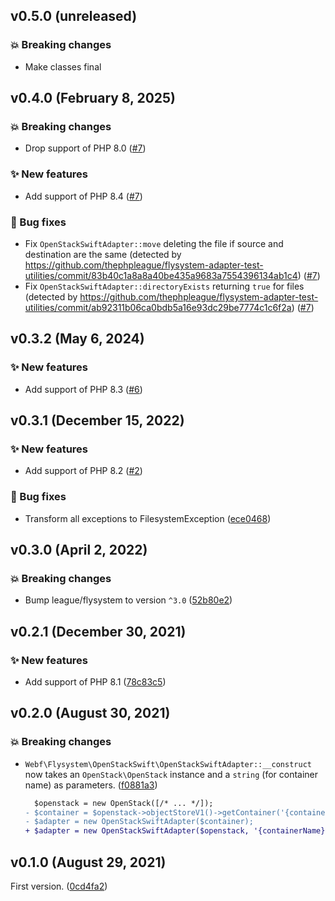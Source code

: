 ## v0.5.0 (unreleased)

### 💥 Breaking changes

* Make classes final

## v0.4.0 (February 8, 2025)

### 💥 Breaking changes

* Drop support of PHP 8.0 ([#7](https://github.com/webalternatif/flysystem-dsn/pull/7))

### ✨ New features

* Add support of PHP 8.4 ([#7](https://github.com/webalternatif/flysystem-dsn/pull/7))

### 🐛 Bug fixes

* Fix `OpenStackSwiftAdapter::move` deleting the file if source and destination are the same (detected by https://github.com/thephpleague/flysystem-adapter-test-utilities/commit/83b40c1a8a8a40be435a9683a7554396134ab1c4) ([#7](https://github.com/webalternatif/flysystem-dsn/pull/7))
* Fix `OpenStackSwiftAdapter::directoryExists` returning `true` for files (detected by https://github.com/thephpleague/flysystem-adapter-test-utilities/commit/ab92311b06ca0bdb5a16e93dc29be7774c1c6f2a) ([#7](https://github.com/webalternatif/flysystem-dsn/pull/7))

## v0.3.2 (May 6, 2024)

### ✨ New features

* Add support of PHP 8.3 ([#6](https://github.com/webalternatif/flysystem-dsn/pull/6))

## v0.3.1 (December 15, 2022)

### ✨ New features

* Add support of PHP 8.2 ([#2](https://github.com/webalternatif/flysystem-openstack-swift/pull/2))

### 🐛 Bug fixes

* Transform all exceptions to FilesystemException ([ece0468](https://github.com/webalternatif/flysystem-openstack-swift/commit/ece0468d73b67b47d2d6b86e87f7bc4d61d0966b))

## v0.3.0 (April 2, 2022)

### 💥 Breaking changes

* Bump league/flysystem to version `^3.0` ([52b80e2](https://github.com/webalternatif/flysystem-openstack-swift/commit/52b80e2d876b61bfbf57a77d95c75ee9a30378bf))

## v0.2.1 (December 30, 2021)

### ✨ New features

* Add support of PHP 8.1 ([78c83c5](https://github.com/webalternatif/flysystem-openstack-swift/commit/78c83c525f0d1f42ffa8ac954a6efb11d261df5a))

## v0.2.0 (August 30, 2021)

### 💥 Breaking changes

* `Webf\Flysystem\OpenStackSwift\OpenStackSwiftAdapter::__construct` now takes an `OpenStack\OpenStack` instance and a `string` (for container name) as parameters. ([f0881a3](https://github.com/webalternatif/flysystem-openstack-swift/commit/f0881a3a6dcd13e609031595e4fffb3680b915ed))
  ```diff
    $openstack = new OpenStack([/* ... */]);
  - $container = $openstack->objectStoreV1()->getContainer('{containerName}');
  - $adapter = new OpenStackSwiftAdapter($container);
  + $adapter = new OpenStackSwiftAdapter($openstack, '{containerName}');
  ```

## v0.1.0 (August 29, 2021)

First version. ([0cd4fa2](https://github.com/webalternatif/flysystem-openstack-swift/commit/0cd4fa27f1ac8604dab16d30b21ab8f77f4167a8))
